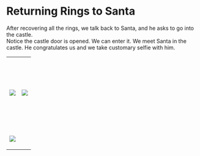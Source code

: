# Returning Rings to Santa


<p class=MyNormalStyle>After recovering all the rings, we talk back to Santa,
and he asks to go into the castle.<br>
Notice the castle door is opened. We can enter it. We meet Santa in the castle.
He congratulates us and we take customary selfie with him.</p>

<table border=0 cellspacing=0 cellpadding=0 width=1400
 style='margin-xxxleft:-67.75pt;;border:none'>
 <tr style='height:141.6pt'>
  <td >
  <p class=MsoNormal style=' margin-xxxbottom:0in;line-height:normal'><img src="../../images/blog_images/image267.png"></p>
  </td>
  <td >
  <p class=MsoNormal style=' margin-xxxbottom:0in;line-height:normal'><img src="../../images/blog_images/image268.png"></p>
  </td>
  </tr>
  <tr>
  <td colspan = 2>
  <p class=MsoNormal style=' margin-xxxbottom:0in;line-height:normal'><img src="../../images/blog_images/image269.png"></p>
  </td>
 </tr>
</table>
